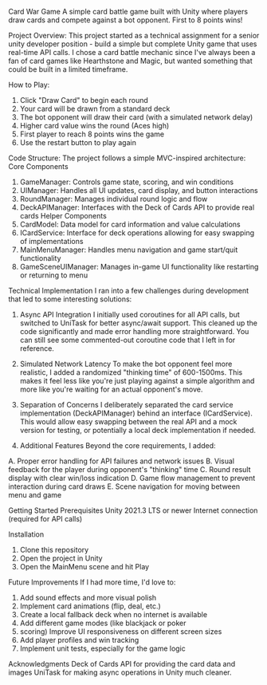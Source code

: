 Card War Game
A simple card battle game built with Unity where players draw cards and compete against 
a bot opponent. First to 8 points wins!

Project Overview:
This project started as a technical assignment for a senior unity developer position - build a simple
but complete Unity game that uses real-time API calls. I chose a card battle mechanic since I've
always been a fan of card games like Hearthstone and Magic, but wanted something that could be
built in a limited timeframe.

How to Play:
1. Click "Draw Card" to begin each round
2. Your card will be drawn from a standard deck
3. The bot opponent will draw their card (with a simulated network delay)
4. Higher card value wins the round (Aces high)
5. First player to reach 8 points wins the game
6. Use the restart button to play again


Code Structure:
The project follows a simple MVC-inspired architecture:
Core Components
1. GameManager: Controls game state, scoring, and win conditions
2. UIManager: Handles all UI updates, card display, and button interactions
3. RoundManager: Manages individual round logic and flow
4. DeckAPIManager: Interfaces with the Deck of Cards API to provide real cards
Helper Components
5. CardModel: Data model for card information and value calculations
6. ICardService: Interface for deck operations allowing for easy swapping of implementations
7. MainMenuManager: Handles menu navigation and game start/quit functionality
8. GameSceneUIManager: Manages in-game UI functionality like restarting or returning to menu


Technical Implementation
I ran into a few challenges during development that led to some interesting solutions:

1. Async API Integration
I initially used coroutines for all API calls, but switched to UniTask for better async/await support.
This cleaned up the code significantly and made error handling more straightforward. You can still
see some commented-out coroutine code that I left in for reference.

2. Simulated Network Latency
To make the bot opponent feel more realistic, I added a randomized "thinking time" of 600-1500ms.
This makes it feel less like you're just playing against a simple algorithm and more like you're
waiting for an actual opponent's move.

3. Separation of Concerns
I deliberately separated the card service implementation (DeckAPIManager) behind an interface
(ICardService). This would allow easy swapping between the real API and a mock version for
testing, or potentially a local deck implementation if needed.

4. Additional Features
Beyond the core requirements, I added:

A. Proper error handling for API failures and network issues
B. Visual feedback for the player during opponent's "thinking" time
C. Round result display with clear win/loss indication
D. Game flow management to prevent interaction during card draws
E. Scene navigation for moving between menu and game

Getting Started
Prerequisites
Unity 2021.3 LTS or newer
Internet connection (required for API calls)

Installation
1. Clone this repository
2. Open the project in Unity
3. Open the MainMenu scene and hit Play

Future Improvements
If I had more time, I'd love to:

1. Add sound effects and more visual polish
2. Implement card animations (flip, deal, etc.)
3. Create a local fallback deck when no internet is available
4. Add different game modes (like blackjack or poker
5. scoring) Improve UI responsiveness on different screen
sizes
6. Add player profiles and win tracking
7. Implement unit tests, especially for the game logic

Acknowledgments
Deck of Cards API for providing the card data and images UniTask
for making async operations in Unity much cleaner.
